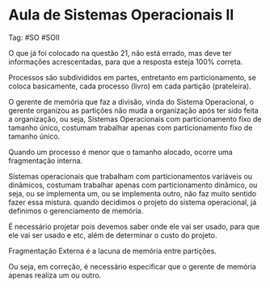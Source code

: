 # Aula de Sistemas Operacionais II

Tag: #SO #SOII

O que já foi colocado na questão 21, não está errado, mas deve ter informações acrescentadas, para que a resposta esteja 100% correta.

Processos são subdivididos em partes, entretanto em particionamento, se coloca basicamente, cada processo (livro) em cada partição (prateleira).

O gerente de memória que faz a divisão, vinda do Sistema Operacional, o gerente organizou as partições não muda a organização após ter sido feita a organização, ou seja, Sistemas Operacionais com particionamento fixo de tamanho único, costumam trabalhar apenas com particionamento fixo de tamanho único.

Quando um processo é menor que o tamanho alocado, ocorre uma fragmentação interna.

Sistemas operacionais que trabalham com particionamentos variáveis ou dinâmicos, costumam trabalhar apenas com particionamento dinâmico, ou seja, ou se implementa um, ou se implementa outro, não faz muito sentido fazer essa mistura. quando decidimos o projeto do sistema operacional, já definimos o gerenciamento de memória.

É necessário projetar pois devemos saber onde ele vai ser usado, para que ele vai ser usado e etc, além de determinar o custo do projeto.

Fragmentação Externa é a lacuna de memória entre partições.

Ou seja, em correção, é necessário especificar que o gerente de memória apenas realiza um ou outro.
